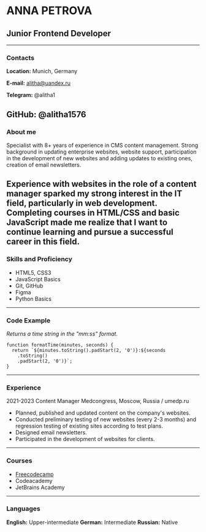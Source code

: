 # ANNA PETROVA

## Junior Frontend Developer
----
### Contacts

**Location:** Munich, Germany

**E-mail:** alitha@uandex.ru

**Telegram:** @alitha1

**GitHub:** @alitha1576
----
### About me

Specialist with 8+ years of experience in CMS content management. Strong background in updating enterprise websites, website support, participation in the development of new websites and adding updates to existing ones, creation of email newsletters.

Experience with websites in the role of a content manager sparked my strong interest in the IT field, particularly in web development. Completing courses in HTML/CSS and basic JavaScript made me realize that I want to continue learning and pursue a successful career in this field.
----
### Skills and Proficiency

- HTML5, CSS3
- JavaScript Basics
- Git, GitHub
- Figma
- Python Basics
----
### Code Example

*Returns a time string in the "mm:ss" format.*

```
function formatTime(minutes, seconds) {
  return `${minutes.toString().padStart(2, '0')}:${seconds
    .toString()
    .padStart(2, '0')}`;
}
```
----
### Experience

2021-2023
Content Manager
Medcongress, Moscow, Russia / umedp.ru

- Planned, published and updated content on the company's websites.
- Conducted preliminary testing of new websites (every 2-3 months) and regression testing of existing sites according to test plans.
- Designed email newsletters.
- Participated in the development of websites for clients.
----
### Courses

- [Freecodecamp](https://www.freecodecamp.org/certification/fcc8fb64635-805d-40ec-a262-1c205471e82b/responsive-web-design)
- Codeacademy
- JetBrains Academy
----
### Languages

**English:** Upper-intermediate
**German:** Intermediate
**Russian:** Native